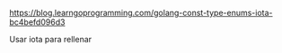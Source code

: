 https://blog.learngoprogramming.com/golang-const-type-enums-iota-bc4befd096d3

Usar iota para rellenar
